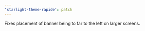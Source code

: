 ```yaml
---
'starlight-theme-rapide': patch
---
```


Fixes placement of banner being to far to the left on larger screens.
